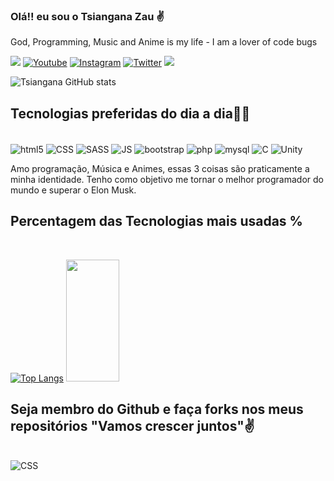 
### Olá!! eu sou o Tsiangana Zau ✌
God, Programming, Music and Anime is my life - I am a lover of code bugs

<a href="https://Tsiangana.github.io" target="_blank"><img src="https://img.shields.io/badge/Portfolio-FF5722?style=for-the-badge&logo=todoist&logoColor=white" target="_blank" /></a>
[![Youtube](https://img.shields.io/badge/YouTube-FF0000?style=for-the-badge&logo=youtube&logoColor=white)](https://www.youtube.com/@aniworld4963)
[![Instagram](https://img.shields.io/badge/Instagram-E4405F?style=for-the-badge&logo=instagram&logoColor=white)](http://instagram.com/eliseu_zau)
[![Twitter](https://img.shields.io/badge/Twitter-1DA1F2?style=for-the-badge&logo=twitter&logoColor=white)](http://twitter.com/Tsiangana_zau)
<a href="mailto:pedrozau250@gmail.com"><img src="https://img.shields.io/badge/Gmail-333333?style=for-the-badge&logo=gmail&logoColor=red" /></a>

![Tsiangana GitHub stats](https://github-readme-stats.vercel.app/api?username=Tsiangana&show_icons=true&theme=tokyonight) 

## Tecnologias preferidas do dia a dia🐱‍💻

<div style="display:inline-block"><br/><img align="center" alt="html5" src="https://img.shields.io/badge/HTML-239120?style=for-the-badge&logo=html5&logoColor=white"/>
<img align="center" alt="CSS" src="https://img.shields.io/badge/CSS3-1572B6?style=for-the-badge&logo=css3&logoColor=white"/>
<img align="center" alt="SASS" src="https://img.shields.io/badge/Sass-CC6699?style=for-the-badge&logo=sass&logoColor=white"/>
<img align="center" alt="JS" src="https://img.shields.io/badge/JavaScript-F7DF1E?style=for-the-badge&logo=javascript&logoColor=black"/>
<img align="center" alt="bootstrap" src="https://img.shields.io/badge/Bootstrap-563D7C?style=for-the-badge&logo=bootstrap&logoColor=white"/>
<img align="center" alt="php" src="https://img.shields.io/badge/PHP-777BB4?style=for-the-badge&logo=php&logoColor=white"/>
<img align="center" alt="mysql" src="https://img.shields.io/badge/MySQL-00000F?style=for-the-badge&logo=mysql&logoColor=white"/>
<img align="center" alt="C" src="https://img.shields.io/badge/-00000F?style=for-the-badge&logo=C&logoColor=white"/>
<img align="center" alt="Unity" src="https://img.shields.io/badge/Unity-100000?style=for-the-badge&logo=unity&logoColor=white"/>
</div><br/>

Amo programação, Música e Animes, essas 3 coisas são praticamente a minha identidade. Tenho como objetivo me tornar o melhor programador do mundo e superar o Elon Musk. <br/>

## Percentagem das Tecnologias mais usadas %
<br/>

[![Top Langs](https://github-readme-stats.vercel.app/api/top-langs/?username=Tsiangana&layout=donut)](https://github.com/anuraghazra/github-readme-stats)
<img width="41%" height="195px" src="https://github-readme-stats.vercel.app/api/top-langs/?username=Tsiangana&layout=compact&hide_border=true&title_color=fff&text_color=7F00FF&bg_color=0d1117" />
<br/>

## Seja membro do Github e faça forks nos meus repositórios "Vamos crescer juntos"✌
<br/>
<img alt="CSS" src="https://user-images.githubusercontent.com/3369400/133268513-5bfe2f93-4402-42c9-a403-81c9e86934b6.jpeg"/>
